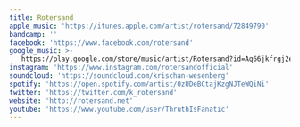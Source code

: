 ```yaml
---
title: Rotersand
apple_music: 'https://itunes.apple.com/artist/rotersand/72849790'
bandcamp: ''
facebook: 'https://www.facebook.com/rotersand'
google_music: >-
   https://play.google.com/store/music/artist/Rotersand?id=Aq66jkfrgj2ecgfa4nlcazkrpxm
instagram: 'https://www.instagram.com/rotersandofficial'
soundcloud: 'https://soundcloud.com/krischan-wesenberg'
spotify: 'https://open.spotify.com/artist/0zUDeBCtajKzgNJTeWQiNi'
twitter: 'https://twitter.com/k_rotersand'
website: 'http://rotersand.net'
youtube: 'https://www.youtube.com/user/ThruthIsFanatic'
---
```

